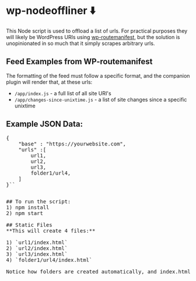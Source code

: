 # wp-nodeoffliner ⬇️
This Node script is used to offload a list of urls. For practical purposes they will likely be WordPress URIs using [wp-routemanifest](https://github.com/scottcarver/wp-nodeoffliner), but the solution is unopinionated in so much that it simply scrapes arbitrary urls.

## Feed Examples from WP-routemanifest
The formatting of the feed must follow a specific format, and the companion plugin will render that, at these urls:
- `/app/index.js` - a full list of all site URI's
- `/app/changes-since-unixtime.js` - a list of site changes  since a specific unixtime

## Example JSON Data:
<pre>
{
    "base" : "https://yourwebsite.com",
    "urls" :[
        url1,
        url2,
        url3,
        folder1/url4,
    ]
}``
<pre>

## To run the script:
1) npm install
2) npm start

## Static Files
**This will create 4 files:**

1) `url1/index.html`
2) `url2/index.html`
3) `url3/index.html`
4) `folder1/url4/index.html`

Notice how folders are created automatically, and index.html files are created to create the illusion of clean folder structure.

